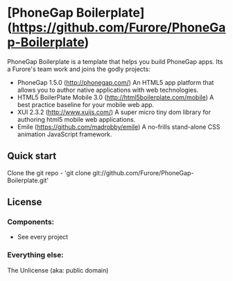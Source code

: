 ﻿# [PhoneGap Boilerplate] (https://github.com/Furore/PhoneGap-Boilerplate)

PhoneGap Boilerplate is a template that helps you build PhoneGap apps.
Its a Furore's team work and joins the godly projects:
- PhoneGap 1.5.0 (http://phonegap.com/)
  An HTML5 app platform that allows you to author native applications with web technologies.
- HTML5 BoilerPlate Mobile 3.0 (http://html5boilerplate.com/mobile)
  A best practice baseline for your mobile web app.  
- XUI 2.3.2 (http://www.xuijs.com/)
  A super micro tiny dom library for authoring html5 mobile web applications.
- Emile (https://github.com/madrobby/emile)
  A no-frills stand-alone CSS animation JavaScript framework.



## Quick start

Clone the git repo - 'git clone git://github.com/Furore/PhoneGap-Boilerplate.git'


## License

### Components:
* See every project

### Everything else:
The Unlicense (aka: public domain)
